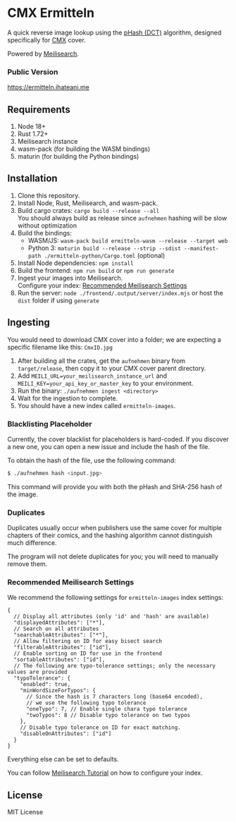 # CMX Ermitteln

A quick reverse image lookup using the [pHash (DCT)](https://www.phash.org/docs/design.html) algorithm, designed specifically for [CMX](https://comixology.com/) cover.

Powered by [Meilisearch](https://www.meilisearch.com/).

### Public Version

https://ermitteln.ihateani.me

## Requirements
1. Node 18+
2. Rust 1.72+
3. Meilisearch instance
4. wasm-pack (for building the WASM bindings)
5. maturin (for building the Python bindings)

## Installation
1. Clone this repository.
2. Install Node, Rust, Meilisearch, and wasm-pack.
3. Build cargo crates: `cargo build --release --all`<br />
   You should always build as release since `aufnehmen` hashing will be slow without optimization
4. Build the bindings:
   - WASM/JS: `wasm-pack build ermitteln-wasm --release --target web`
   - Python 3: `maturin build --release --strip --sdist --manifest-path ./ermitteln-python/Cargo.toml` (optional)
6. Install Node dependencies: `npm install`
7. Build the frontend: `npm run build` or `npm run generate`
8. Ingest your images into Meilisearch.<br />
   Configure your index: [Recommended Meilisearch Settings](#recommended-meilisearch-settings)
9.  Run the server: `node ./frontend/.output/server/index.mjs` or host the `dist` folder if using `generate`

## Ingesting
You would need to download CMX cover into a folder; we are expecting a specific filename like this: `CmxID.jpg`

1. After building all the crates, get the `aufnehmen` binary from `target/release`, then copy it to your CMX cover parent directory.
2. Add `MEILI_URL=your_meilisearch_instance_url` and `MEILI_KEY=your_api_key_or_master_key` to your environment.
3. Run the binary: `./aufnehmen ingest <directory>`
4. Wait for the ingestion to complete.
5. You should have a new index called `ermitteln-images`.

### Blacklisting Placeholder

Currently, the cover blacklist for placeholders is hard-coded. If you discover a new one, you can open a new issue and include the hash of the file.

To obtain the hash of the file, use the following command:
```bash
$ ./aufnehmen hash <input.jpg>
```

This command will provide you with both the pHash and SHA-256 hash of the image.

### Duplicates

Duplicates usually occur when publishers use the same cover for multiple chapters of their comics, and the hashing algorithm cannot distinguish much difference.

The program will not delete duplicates for you; you will need to manually remove them.

### Recommended Meilisearch Settings

We recommend the following settings for `ermitteln-images` index settings:
```jsonc
{
  // Display all attributes (only 'id' and 'hash' are available)
  "displayedAttributes": ["*"],
  // Search on all attributes
  "searchableAttributes": ["*"],
  // Allow filtering on ID for easy bisect search
  "filterableAttributes": ["id"],
  // Enable sorting on ID for use in the frontend
  "sortableAttributes": ["id"],
  // The following are typo-tolerance settings; only the necessary values are provided
  "typoTolerance": {
    "enabled": true,
    "minWordSizeForTypos": {
      // Since the hash is 7 characters long (base64 encoded),
      // we use the following typo tolerance
      "oneTypo": 7, // Enable single chara typo tolerance
      "twoTypos": 8 // Disable typo tolerance on two typos
    },
    // Disable typo tolerance on ID for exact matching.
    "disableOnAttributes": ["id"]
  }
}
```

Everything else can be set to defaults.

You can follow [Meilisearch Tutorial](https://www.meilisearch.com/docs/reference/api/settings) on how to configure your index.

## License

MIT License
